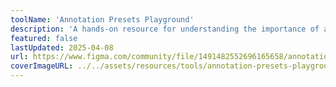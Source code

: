 ```yaml
---
toolName: 'Annotation Presets Playground'
description: 'A hands-on resource for understanding the importance of accessibility annotations and how to embed them directly into your design systems.'
featured: false
lastUpdated: 2025-04-08
url: https://www.figma.com/community/file/1491482552696165658/annotations-presets-playground
coverImageURL: ../../assets/resources/tools/annotation-presets-playground.png
---
```

